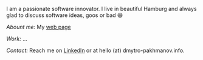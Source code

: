I am a passionate software innovator. I live in beautiful Hamburg and always glad to discuss software ideas, goos or bad 😄
<!--
**umnick84/umnick84** is a ✨ _special_ ✨ repository because its `README.md` (this file) appears on your GitHub profile.

Here are some ideas to get you started:

- 🔭 I’m currently working on ...
- 🌱 I’m currently learning ...
- 👯 I’m looking to collaborate on ...
- 🤔 I’m looking for help with ...
- 💬 Ask me about ...
- 📫 How to reach me: ...
- 😄 Pronouns: ...
- ⚡ Fun fact: ...
-->

*Abount me:* 
My [web page](https://www.dmytro-pakhmanov.info/)

*Work:*
...

*Contact:*
Reach me on [LinkedIn](https://www.linkedin.com/in/pahmanovdmitry/) or at hello (at) dmytro-pakhmanov.info.
